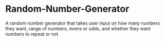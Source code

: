 # Random-Number-Generator
A random number generator that takes user input on how many numbers they want, range of numbers, evens or odds, and whether they want numbers to repeat or not
